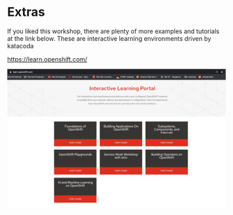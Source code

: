 # Extras

If you liked this workshop, there are plenty of more examples and tutorials at the link below. These are interactive learning environments driven by katacoda

https://learn.openshift.com/

![](https://github.com/ably77/Standard-OCP-Workshop/blob/master/resources/learn1.png)
